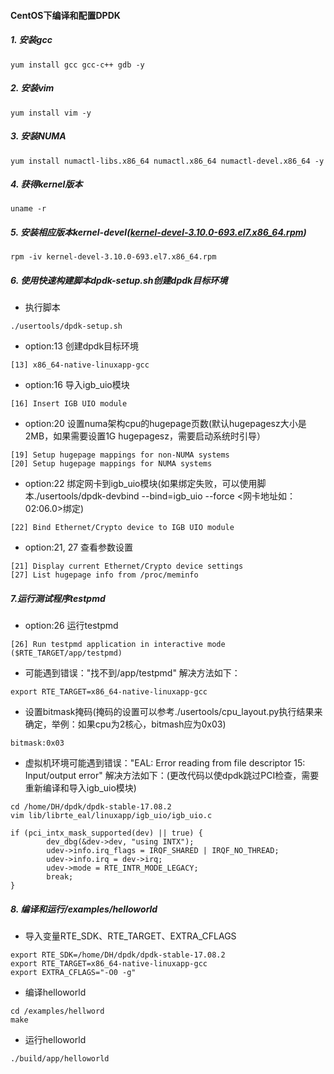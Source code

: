 #### CentOS下编译和配置DPDK

##### 1. 安装gcc
```
yum install gcc gcc-c++ gdb -y
```

##### 2. 安装vim
```
yum install vim -y
```

##### 3. 安装NUMA
```
yum install numactl-libs.x86_64 numactl.x86_64 numactl-devel.x86_64 -y
```

##### 4. 获得kernel版本
```
uname -r
```

##### 5. 安装相应版本kernel-devel([kernel-devel-3.10.0-693.el7.x86_64.rpm](http://rpm.pbone.net/index.php3/stat/4/idpl/37924679/dir/scientific_linux_7/com/kernel-devel-3.10.0-693.el7.x86_64.rpm.html))
```
rpm -iv kernel-devel-3.10.0-693.el7.x86_64.rpm
```

##### 6. 使用快速构建脚本dpdk-setup.sh创建dpdk目标环境
* 执行脚本
```
./usertools/dpdk-setup.sh
```
* option:13 创建dpdk目标环境
```
[13] x86_64-native-linuxapp-gcc
```
* option:16 导入igb_uio模块
```
[16] Insert IGB UIO module
```
* option:20 设置numa架构cpu的hugepage页数(默认hugepagesz大小是2MB，如果需要设置1G hugepagesz，需要启动系统时引导）
```
[19] Setup hugepage mappings for non-NUMA systems
[20] Setup hugepage mappings for NUMA systems
```
* option:22 绑定网卡到igb_uio模块(如果绑定失败，可以使用脚本./usertools/dpdk-devbind --bind=igb_uio --force <网卡地址如：02:06.0>绑定)
```
[22] Bind Ethernet/Crypto device to IGB UIO module
```
* option:21, 27 查看参数设置
```
[21] Display current Ethernet/Crypto device settings
[27] List hugepage info from /proc/meminfo
```

##### 7.运行测试程序testpmd
* option:26 运行testpmd
```
[26] Run testpmd application in interactive mode ($RTE_TARGET/app/testpmd)
```
* 可能遇到错误："找不到/app/testpmd" 解决方法如下：
```
export RTE_TARGET=x86_64-native-linuxapp-gcc
```
* 设置bitmask掩码(掩码的设置可以参考./usertools/cpu_layout.py执行结果来确定，举例：如果cpu为2核心，bitmash应为0x03)
```
bitmask:0x03
```
* 虚拟机环境可能遇到错误："EAL: Error reading from file descriptor 15: Input/output error" 解决方法如下：(更改代码以使dpdk跳过PCI检查，需要重新编译和导入igb_uio模块)
```
cd /home/DH/dpdk/dpdk-stable-17.08.2
vim lib/librte_eal/linuxapp/igb_uio/igb_uio.c
```
```
if (pci_intx_mask_supported(dev) || true) {
        dev_dbg(&dev->dev, "using INTX");
        udev->info.irq_flags = IRQF_SHARED | IRQF_NO_THREAD;
        udev->info.irq = dev->irq;
        udev->mode = RTE_INTR_MODE_LEGACY;
        break;
}
```

##### 8. 编译和运行/examples/helloworld
* 导入变量RTE_SDK、RTE_TARGET、EXTRA_CFLAGS
```
export RTE_SDK=/home/DH/dpdk/dpdk-stable-17.08.2
export RTE_TARGET=x86_64-native-linuxapp-gcc
export EXTRA_CFLAGS="-O0 -g"
```
* 编译helloworld
```
cd /examples/hellword
make
```
* 运行helloworld
```
./build/app/helloworld
```
